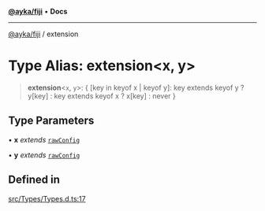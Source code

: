 [**@ayka/fiji**](../README.md) • **Docs**

***

[@ayka/fiji](../globals.md) / extension

# Type Alias: extension\<x, y\>

> **extension**\<`x`, `y`\>: \{ \[key in keyof x \| keyof y\]: key extends keyof y ? y\[key\] : key extends keyof x ? x\[key\] : never \}

## Type Parameters

• **x** *extends* [`rawConfig`](rawConfig.md)

• **y** *extends* [`rawConfig`](rawConfig.md)

## Defined in

[src/Types/Types.d.ts:17](https://github.com/AndreyMork/fiji/blob/12b645d5d3b10e56502863abdc8c7fe71f7e6190/src/Types/Types.d.ts#L17)
